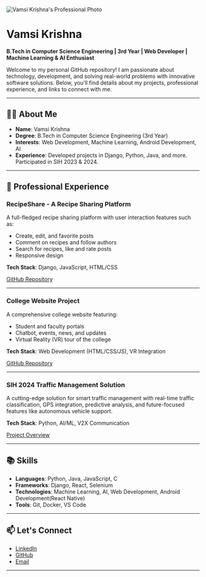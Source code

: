 ![Vamsi Krishna's Professional Photo](![5d66d22a-339e-4169-87c7-b550531a8283](https://github.com/user-attachments/assets/92f1a55c-7442-4cf4-8e99-4e02a8164016)) 

# Vamsi Krishna

**B.Tech in Computer Science Engineering | 3rd Year | Web Developer | Machine Learning & AI Enthusiast**

Welcome to my personal GitHub repository! I am passionate about technology, development, and solving real-world problems with innovative software solutions. Below, you'll find details about my projects, professional experience, and links to connect with me.

---

## 🧑‍💻 **About Me**

- **Name**: Vamsi Krishna
- **Degree**: B.Tech in Computer Science Engineering (3rd Year)
- **Interests**: Web Development, Machine Learning, Android Development, AI
- **Experience**: Developed projects in Django, Python, Java, and more. Participated in SIH 2023 & 2024.

---

## 💼 **Professional Experience**

### RecipeShare - A Recipe Sharing Platform
A full-fledged recipe sharing platform with user interaction features such as:
- Create, edit, and favorite posts
- Comment on recipes and follow authors
- Search for recipes, like and rate posts
- Responsive design

**Tech Stack**: Django, JavaScript, HTML/CSS

[GitHub Repository](https://github.com/me50/Vamsi3515/tree/web50/projects/2020/x/capstone/)

---

### College Website Project
A comprehensive college website featuring:
- Student and faculty portals
- Chatbot, events, news, and updates
- Virtual Reality (VR) tour of the college

**Tech Stack**: Web Development (HTML/CSS/JS), VR Integration

[GitHub Repository](https://github.com/vamsikrishna/college-website)

---

### SIH 2024 Traffic Management Solution
A cutting-edge solution for smart traffic management with real-time traffic classification, GPS integration, predictive analysis, and future-focused features like autonomous vehicle support.

**Tech Stack**: Python, AI/ML, V2X Communication

[Project Overview](https://github.com/vamsikrishna/sih-traffic-management)

---

## 📚 **Skills**

- **Languages**: Python, Java, JavaScript, C
- **Frameworks**: Django, React, Selenium
- **Technologies**: Machine Learning, AI, Web Development, Android Development(React Native)
- **Tools**: Git, Docker, VS Code

---

## 📫 **Let's Connect**

- [LinkedIn](https://www.linkedin.com/in/vamsi-krishna-profile)
- [GitHub](https://github.com/vamsikrishna)
- [Email](mailto:saivamsikrishna3515@email.com)

---
